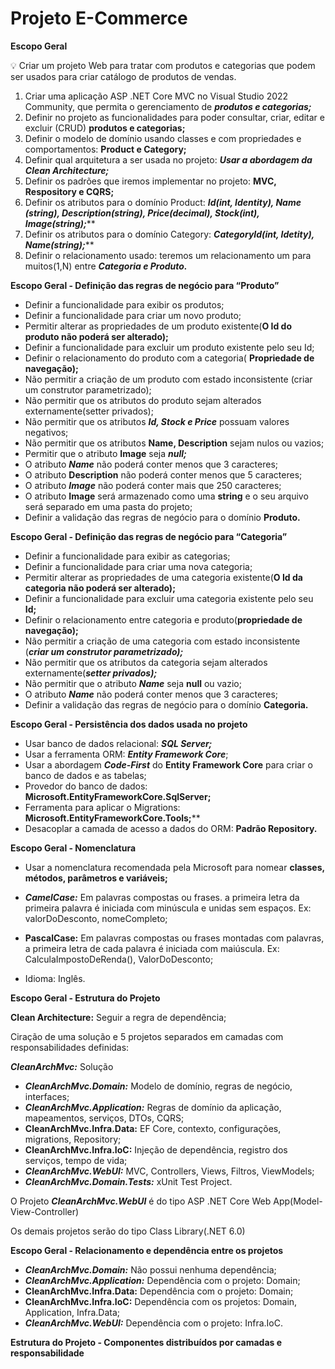 # Projeto E-Commerce

************************Escopo Geral************************

<aside>
💡 Criar um projeto Web para tratar com produtos e categorias que podem ser usados para criar catálogo de produtos de vendas.

</aside>

1. Criar uma aplicação ASP .NET Core MVC no Visual Studio 2022 Community, que permita o gerenciamento de *********************produtos e categorias;*********************
2. Definir no projeto as funcionalidades para poder consultar, criar, editar e excluir (CRUD) **********************produtos e categorias;**********************
3. Definir o modelo de domínio usando classes e com propriedades e comportamentos: ********Product e Category;********
4. Definir qual arquitetura a ser usada no projeto: *********************************************************************************************************************Usar a abordagem da Clean Architecture;*********************************************************************************************************************
5. Definir os padrões que iremos implementar no projeto: ******MVC, Respository e CQRS;******
6. Definir os atributos para o domínio Product: *****************************Id(int, Identity), Name (string), Description(string), Price(decimal), Stock(int), Image(string);*******************************
7. Definir os atributos para o domínio Category: *****************CategoryId(int, Idetity), Name(string);*******************
8. Definir o relacionamento usado: teremos um relacionamento um para muitos(1,N) entre ***************Categoria e Produto.***************

********Escopo Geral - Definição das regras de negócio para “Produto”********

- Definir a funcionalidade para exibir os produtos;
- Definir a funcionalidade para criar um novo produto;
- Permitir alterar as propriedades de um produto existente(****************************************O Id do produto não poderá ser alterado);****************************************
- Definir a funcionalidade para excluir um produto existente pelo seu Id;
- Definir o relacionamento do produto com a categoria( ******************Propriedade de navegação);******************
- Não permitir a criação de um produto com estado inconsistente (criar um construtor parametrizado);
- Não permitir que os atributos do produto sejam alterados externamente(setter privados);
- Não permitir que os atributos *********************************************************Id, Stock e Price********************************************************* possuam valores negativos;
- Não permitir que os atributos ******************************************************Name, Description****************************************************** sejam nulos ou vazios;
- Permitir que o atributo ******************Image****************** seja *****null;*****
- O atributo ***************Name*************** não poderá conter menos que 3 caracteres;
- O atributo ************************************Description************************************  não poderá conter menos que 5 caracteres;
- O atributo ***************Image*************** não poderá conter mais que 250 caracteres;
- O atributo ******************Image****************** será armazenado como uma ******************string****************** e o seu arquivo será separado em uma pasta do projeto;
- Definir a validação das regras de negócio para o domínio ****************Produto.****************

******************Escopo Geral - Definição das regras de negócio para “Categoria”******************

- Definir a funcionalidade para exibir as categorias;
- Definir a funcionalidade para criar uma nova categoria;
- Permitir alterar as propriedades de uma categoria existente(********************O Id da categoria não poderá ser alterado);********************
- Definir a funcionalidade para excluir uma categoria existente pelo seu ******Id;******
- Definir o relacionamento entre categoria e produto(**************************propriedade de navegação);**************************
- Não permitir a criação de uma categoria com estado inconsistente (***********************************criar um construtor parametrizado);***********************************
- Não permitir que os atributos da categoria sejam alterados externamente(*****************setter privados);*****************
- Não permitir que o atributo ***************Name*************** seja ********null******** ou vazio;
- O atributo ***************Name*************** não poderá conter menos que 3 caracteres;
- Definir a validação das regras de negócio para o domínio ********************Categoria.********************

******Escopo Geral - Persistência dos dados usada no projeto******

- Usar banco de dados relacional: *********************************SQL Server;*********************************
- Usar a ferramenta ORM: ***Entity Framework Core***;
- Usar a abordagem ***Code-First*** do ******************Entity Framework Core****************** para criar o banco de dados e as tabelas;
- Provedor do banco de dados: ************************************************Microsoft.EntityFrameworkCore.SqlServer;************************************************
- Ferramenta para aplicar o Migrations: ****************Microsoft.EntityFrameworkCore.Tools;******************
- Desacoplar a camada de acesso a dados do ORM: ******************************************************Padrão Repository.******************************************************

**********************************Escopo Geral - Nomenclatura**********************************

- Usar a nomenclatura recomendada pela Microsoft para nomear ********classes, métodos, parâmetros e variáveis;********
- *********************************CamelCase:********************************* Em palavras compostas ou frases. a primeira letra da primeira palavra é iniciada com minúscula e unidas sem espaços. Ex: valorDoDesconto, nomeCompleto;
- ************************************PascalCase:************************************ Em palavras compostas ou frases montadas com palavras, a primeira letra de cada palavra é iniciada com maiúscula. Ex: CalculaImpostoDeRenda(), ValorDoDesconto;

- Idioma: Inglês.

****************Escopo Geral - Estrutura do Projeto****************

************************************************************Clean Architecture:************************************************************ Seguir a regra de dependência;

Ciração de uma solução e 5 projetos separados em camadas com responsabilidades definidas:

*********************************CleanArchMvc:********************************* Solução

- ***************************************************************CleanArchMvc.Domain:***************************************************************  Modelo de domínio, regras de negócio, interfaces;
- ***************CleanArchMvc.Application:*************** Regras de domínio da aplicação, mapeamentos, serviços, DTOs, CQRS;
- ******************************************************************CleanArchMvc.Infra.Data:****************************************************************** EF Core, contexto, configurações, migrations, Repository;
- ******************************************CleanArchMvc.Infra.IoC:****************************************** Injeção de dependência, registro dos serviços, tempo de vida;
- *********************************************CleanArchMvc.WebUI:********************************************* MVC, Controllers, Views, Filtros, ViewModels;
- *********************************CleanArchMvc.Domain.Tests:********************************* xUnit Test Project.

O Projeto *********************************************************CleanArchMvc.WebUI********************************************************* é do tipo ASP .NET Core Web App(Model-View-Controller)

Os demais projetos serão do tipo Class Library(.NET 6.0)

**************************Escopo Geral - Relacionamento e dependência entre os projetos**************************

- ***************************************************************CleanArchMvc.Domain:***************************************************************  Não possui nenhuma dependência;
- ***************CleanArchMvc.Application:*************** Dependência com o projeto: Domain;
- ******************************************************************CleanArchMvc.Infra.Data:****************************************************************** Dependência com o projeto: Domain;
- ******************************************CleanArchMvc.Infra.IoC:****************************************** Dependência com os projetos: Domain, Application, Infra.Data;
- *********************************************CleanArchMvc.WebUI:********************************************* Dependência com o projeto: Infra.IoC.

****************Estrutura do Projeto - Componentes distribuídos por camadas e responsabilidade****************

